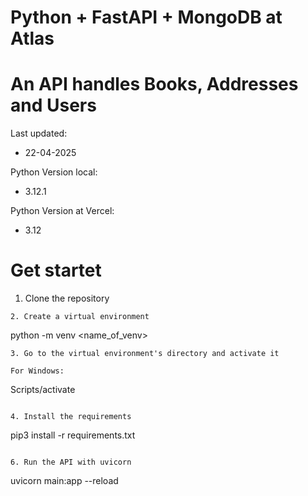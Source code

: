 # Python + FastAPI + MongoDB at Atlas

# An API handles Books, Addresses and Users

Last updated:

- 22-04-2025

Python Version local:

- 3.12.1

Python Version at Vercel:

- 3.12

# Get startet


1. Clone the repository

```
2. Create a virtual environment

```
python -m venv <name_of_venv>
```
3. Go to the virtual environment's directory and activate it

For Windows:

```
Scripts/activate
```

4. Install the requirements

```
pip3 install -r requirements.txt
```

6. Run the API with uvicorn

```
uvicorn main:app --reload
```
